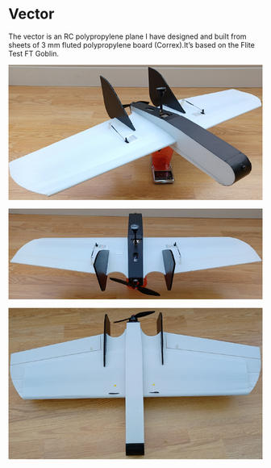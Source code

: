 # Vector
The vector is an RC polypropylene plane I have designed and built from sheets 
of 3 mm fluted polypropylene board (Correx).It’s based on the Flite Test FT Goblin.




![](Images/VectorSP700x372.png)

![](Images/VectorRP700x250.png)

![](Images/VectorBP700x417.png)


